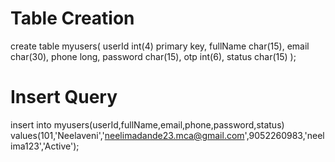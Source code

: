 # Table Creation
create table myusers(
userId int(4) primary key,
fullName char(15),
email char(30),
phone long,
password char(15),
otp int(6),
status char(15)
);
# Insert Query
insert into myusers(userId,fullName,email,phone,password,status) 
values(101,'Neelaveni','neelimadande23.mca@gmail.com',9052260983,'neelima123','Active');


